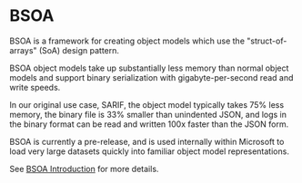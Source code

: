 
# BSOA
BSOA is a framework for creating object models which use the "struct-of-arrays" (SoA) design pattern.

BSOA object models take up substantially less memory than normal object models and support binary serialization with gigabyte-per-second read and write speeds.

In our original use case, SARIF, the object model typically takes 75% less memory, the binary file is 33% smaller than unindented JSON, and logs in the binary format can be read and written 100x faster than the JSON form.

BSOA is currently a pre-release, and is used internally within Microsoft to load very large datasets quickly into familiar object model representations.

See [BSOA Introduction](https://github.com/microsoft/bion/wiki/BSOA-Introduction) for more details.
